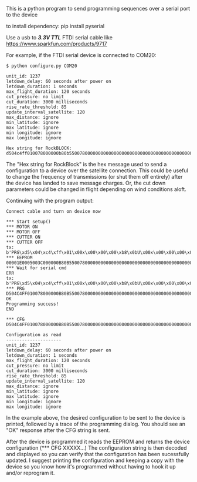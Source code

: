 This is a python program to send programming sequences over a serial port to the device

to install dependency: pip install pyserial

Use a usb to ***3.3V TTL*** FTDI serial cable like https://www.sparkfun.com/products/9717

For example, if the FTDI serial device is connected to COM20:

```text
$ python configure.py COM20

unit_id: 1237
letdown_delay: 60 seconds after power on
letdown_duration: 1 seconds
max_flight_duration: 120 seconds
cut_pressure: no limit
cut_duration: 3000 milliseconds
rise_rate_threshold: 85
update_interval_satellite: 120
max_distance: ignore
min_latitude: ignore
max latitude: ignore
min longitude: ignore
max longitude: ignore

Hex string for RockBLOCK: d504c4ff010078000000b80b550078000000000000000000000000000000000000000000
```
The "Hex string for RockBlock" is the hex message used
to send a configuration to a device over the satellite connection.  This could be useful to change the frequency of transmissions (or
shut them off entirely) after the device has landed to save message charges.  Or, the cut down parameters could
be changed in flight depending on wind conditions aloft.

Continuing with the program output:
```text
Connect cable and turn on device now

*** Start setup()
*** MOTOR ON
*** MOTOR OFF
*** CUTTER ON
*** CUTTER OFF
tx: b'PRG\xd5\x04\xc4\xff\x01\x00x\x00\x00\x00\xb8\x0bU\x00x\x00\x00\x00\x00\x00\x00\x00\x00\x00\x00\x00\x00\x00\x00\x00\x00\x00\x00\x00\x00\x00'
*** EEPROM 00001E0005003C000000B80B550078000000000000000000000000000000000000000000
*** Wait for serial cmd
ERR
tx: b'PRG\xd5\x04\xc4\xff\x01\x00x\x00\x00\x00\xb8\x0bU\x00x\x00\x00\x00\x00\x00\x00\x00\x00\x00\x00\x00\x00\x00\x00\x00\x00\x00\x00\x00\x00\x00'
*** PRG D504C4FF010078000000B80B550078000000000000000000000000000000000000000000
OK
Programming success!
END

*** CFG D504C4FF010078000000B80B550078000000000000000000000000000000000000000000

Configuration as read
---------------------
unit_id: 1237
letdown_delay: 60 seconds after power on
letdown_duration: 1 seconds
max_flight_duration: 120 seconds
cut_pressure: no limit
cut_duration: 3000 milliseconds
rise_rate_threshold: 85
update_interval_satellite: 120
max_distance: ignore
min_latitude: ignore
max latitude: ignore
min longitude: ignore
max longitude: ignore

```
In the example above, the desired configuration to be sent to the device is printed, followed by a trace of the programming dialog.
You should see an "OK" response after the CFG string is sent.  

After the device is programmed it reads the EEPROM and returns the device configuration (*** CFG XXXXX...)  The configuration string is then
decoded and displayed so you can verify that the configuration has been sucessfully updated.  I suggest printing the configuration and keeping
a copy with the device so you know how it's programmed without having to hook it up and/or reprogram it.

